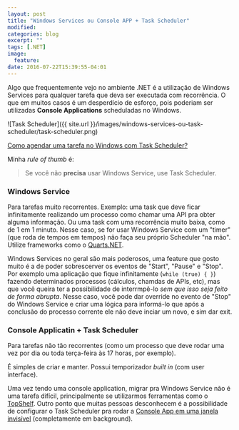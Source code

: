 ```yaml
---
layout: post
title: "Windows Services ou Console APP + Task Scheduler"
modified:
categories: blog
excerpt: ""
tags: [.NET]
image:
  feature:
date: 2016-07-22T15:39:55-04:01
---
```


Algo que frequentemente vejo no ambiente .NET é a utilização de Windows Services para qualquer tarefa que deva ser executada com recorrência. O que em muitos casos é um desperdício de esforço, pois poderiam ser utilizadas **Console Applications** scheduladas no Windows.

![Task Scheduler]({{ site.url }}/images/windows-services-ou-task-scheduler/task-scheduler.png)

[Como agendar uma tarefa no Windows com Task Scheduler?](http://atendimento.redehost.com.br/hc/pt-br/articles/210816987-Agendando-tarefas-no-Windows-Server-2012)

Minha *rule of thumb* é: 

> Se você não **precisa** usar Windows Service, use Task Scheduler.

### Windows Service

Para tarefas muito recorrentes. Exemplo: uma task que deve ficar infinitamente realizando um processo como chamar uma API pra obter alguma informação. Ou uma task com uma recorrência muito baixa, como de 1 em 1 minuto. Nesse caso, se for usar Windows Service com um "timer" (que roda de tempos em tempos) não faça seu próprio Scheduler "na mão". Utilize frameworks como o [Quarts.NET](http://www.quartz-scheduler.net).

Windows Services no geral são mais poderosos, uma feature que gosto muito é a de poder sobrescerver os eventos de "Start", "Pause" e "Stop". Por exemplo uma aplicação que fique infinitamente (`while (true) { }`) fazendo determinados processos (cálculos, chamdas de APIs, etc), mas que você queira ter a possibilidade de interrmpê-lo *sem que isso seja feito de forma abrupta*. Nesse caso, você pode dar override no evento de "Stop" do Windows Service e criar uma lógica para informá-lo que após a conclusão do processo corrente ele não deve inciar um novo, e sim dar exit.

### Console Applicatin + Task Scheduler

Para tarefas não tão recorrentes (como um processo que deve rodar uma vez por dia ou toda terça-feira às 17 horas, por exemplo).

É simples de criar e manter. Possui temporizador *built in* (com user interface).

Uma vez tendo uma console application, migrar pra Windows Service não é uma tarefa difícil, principalmente se utilizarmos ferramentas como o [TopShelf](http://topshelf-project.com).
Outro ponto que muitas pessoas desconhecem é a possibilidade de configurar o Task Scheduler pra rodar a [Console App em uma janela invisível](http://www.howtogeek.com/tips/how-to-run-a-scheduled-task-without-a-command-window-appearing) (completamente em background).
